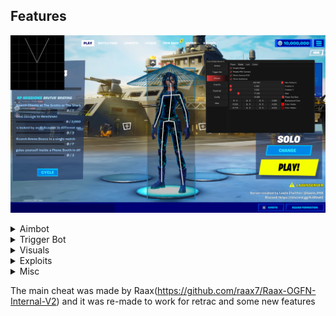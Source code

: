 
## Features

![Image Alt](https://github.com/UKnow-69/OGFN-Project-Retrac-Cheat/blob/main/UD.png?raw=true)
<details>
  <summary>Aimbot</summary>

  - Toggle on/off
  - Bullet prediction
  - Custom keybind
  - Settings per ammo type (Shells, Light, Medium, Heavy, Other)
  - Smoothness adjustment
  - Max distance
  - Visible check
  - Sticky target
  - Show FOV
  - FOV size
  - Deadzone
  - Show deadzone FOV
  - Deadzone FOV size
  - Target selection (Distance, Degrees, Combined)
  - Target bone (Head, Neck, Chest, Pelvis, Random)
  - Random bone refresh rate
  - Show target line
</details>
<details>
  <summary>Trigger Bot</summary>

  - Toggle on/off
  - Custom keybind
  - Show FOV
  - FOV size
  - Max distance
  - Fire delay
</details>
<details>
  <summary>Visuals</summary>

  - **Player ESP**
    - Box (Full, Cornered, Full 3D)
    - Box thickness
    - Filled box with color option
    - Skeleton
    - Skeleton thickness
    - Tracer with customizable start/end points
    - Tracer thickness
    - Platform display
    - Name display
    - Current weapon display
    - Distance display
    - Max distance
    - OSI (Off Screen Indicator) with:
      - Match FOV option
      - Custom FOV
      - Size adjustment
  - **Radar**
    - Toggle on/off
    - Rotate with camera
    - Show camera FOV
    - Show guidelines
    - Max distance
    - Position adjustment (X/Y)
    - Size adjustment
    - Custom colors (background, visible, hidden)
  - **Loot**
    - Loot text with:
      - Minimum tier filter (Common to Mythic)
      - Fade off option
      - Max distance
    - Chest text with:
      - Fade off option
      - Max distance
    - Ammo box text with:
      - Fade off option
      - Max distance
    - Supply drop text with:
      - Fade off option
      - Max distance
    - Llama text with:
      - Fade off option
      - Max distance
  - **Color**
    - Primary color (visible/hidden)
    - Secondary color (visible/hidden)
</details>
<details>
  <summary>Exploits</summary>

  - **Weapon**
    - No spread with multiplier
    - No recoil with multiplier
    - No reload with time adjustment
    - Rapid fire with speed adjustment
    - Damage multiplier
    - Fast pickaxe with speed adjustment
    - Automatic weapons
  - **Player**
    - Zipline fly
    - Instant revive
    - Server name changer
</details>
<details>
  <summary>Misc</summary>

  - **Keybinds**
    - Add/remove keybinds
    - Edit existing keybinds
    - Delete all keybinds
    - Menu keybind customization
  - **Config**
    - Copy config (modified only)
    - Copy full config
    - Load config from text
    - Load default config
  - **Misc**
    - Menu keybind customization
    - Credits information
</details>

The main cheat was made by Raax(https://github.com/raax7/Raax-OGFN-Internal-V2) and it was re-made to work for retrac and some new features
